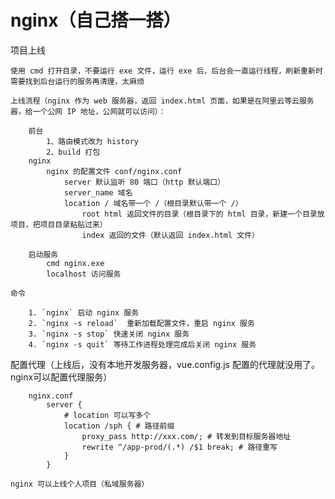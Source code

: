 # nginx（自己搭一搭）

项目上线

    使用 cmd 打开目录，不要运行 exe 文件，运行 exe 后，后台会一直运行线程，刷新重新时需要找到后台运行的服务再清理，太麻烦

    上线流程（nginx 作为 web 服务器，返回 index.html 页面，如果是在阿里云等云服务器，给一个公网 IP 地址，公网就可以访问）：

        前台
            1、路由模式改为 history
            2、build 打包
        nginx
            nginx 的配置文件 conf/nginx.conf
                server 默认监听 80 端口（http 默认端口）
                server_name 域名
                location / 域名带一个 /（根目录默认带一个 /）
                    root html 返回文件的目录（根目录下的 html 目录，新建一个目录放项目，把项目目录粘贴过来）
                    index 返回的文件（默认返回 index.html 文件）

        启动服务
            cmd nginx.exe
            localhost 访问服务

    命令

        1. `nginx` 启动 nginx 服务
        2. `nginx -s reload`  重新加载配置文件，重启 nginx 服务
        3. `nginx -s stop` 快速关闭 nginx 服务
        4. `nginx -s quit` 等待工作进程处理完成后关闭 nginx 服务



配置代理（上线后，没有本地开发服务器，vue.config.js 配置的代理就没用了。nginx可以配置代理服务）

        nginx.conf
            server {
                # location 可以写多个
                location /sph { # 路径前缀
                    proxy_pass http://xxx.com/; # 转发到目标服务器地址
                    rewrite ^/app-prod/(.*) /$1 break; # 路径重写
                }
            }

    nginx 可以上线个人项目（私域服务器）